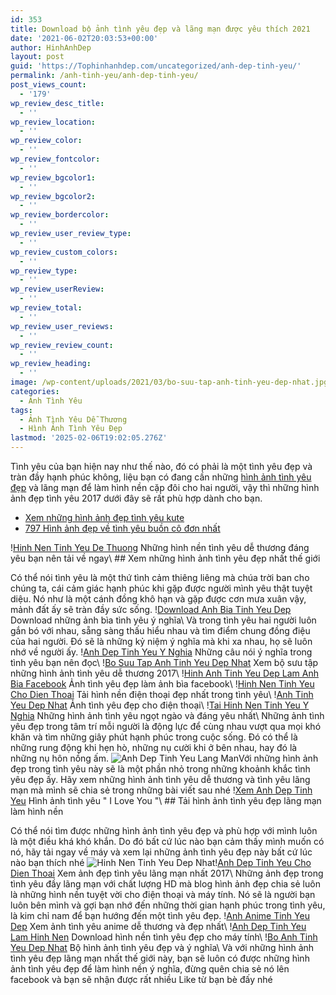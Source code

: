 ```yaml
---
id: 353
title: Download bộ ảnh tình yêu đẹp và lãng mạn được yêu thích 2021
date: '2021-06-02T20:03:53+00:00'
author: HinhAnhDep
layout: post
guid: 'https://Tophinhanhdep.com/uncategorized/anh-dep-tinh-yeu/'
permalink: /anh-tinh-yeu/anh-dep-tinh-yeu/
post_views_count:
  - '179'
wp_review_desc_title:
  - ''
wp_review_location:
  - ''
wp_review_color:
  - ''
wp_review_fontcolor:
  - ''
wp_review_bgcolor1:
  - ''
wp_review_bgcolor2:
  - ''
wp_review_bordercolor:
  - ''
wp_review_user_review_type:
  - ''
wp_review_custom_colors:
  - ''
wp_review_type:
  - ''
wp_review_userReview:
  - ''
wp_review_total:
  - ''
wp_review_user_reviews:
  - ''
wp_review_review_count:
  - ''
wp_review_heading:
  - ''
image: /wp-content/uploads/2021/03/bo-suu-tap-anh-tinh-yeu-dep-nhat.jpg
categories:
  - Ảnh Tình Yêu
tags:
  - Ảnh Tình Yêu Dễ Thương
  - Hình Ảnh Tình Yêu Đẹp
lastmod: '2025-02-06T19:02:05.276Z'
---
```

Tình yêu của bạn hiện nay như thế nào, đó có phải là một tình yêu đẹp và tràn đầy hạnh phúc không, liệu bạn có đang cần những [hình ảnh tình yêu đẹp](https://tophinhanhdep.com/anh-tinh-yeu/anh-dep-tinh-yeu/) và lãng mạn để làm hình nền cặp đôi cho hai người, vậy thì những hình ảnh đẹp tình yêu 2017 dưới đây sẽ rất phù hợp dành cho bạn.

- [Xem những hình ảnh đẹp tình yêu kute](https://tophinhanhdep.com/anh-tinh-yeu/nhung-hinh-anh-dep-ve-tinh-yeu-de-thuong/)
- [797 Hình ảnh đẹp về tình yêu buồn cô đơn nhất](https://tophinhanhdep.com/hinh-anh-buon/anh-dep-ve-tinh-yeu-buon/)

\![Hinh Nen Tinh Yeu De Thuong](https://tophinhanhdep.com/wp-content/uploads/2021/03/hinh-nen-tinh-yeu-de-thuong-300x225.jpg) Những hình nền tình yêu dễ thương đáng yêu bạn nên tải về ngay\ ## Xem những hình ảnh tình yêu đẹp nhất thế giới

Có thể nói tình yêu là một thứ tình cảm thiêng liêng mà chúa trời ban cho chúng ta, cái cảm giác hạnh phúc khi gặp được người mình yêu thật tuyệt diệu. Nó như là một cánh đồng khô hạn và gặp được cơn mưa xuân vậy, mảnh đất ấy sẽ tràn đầy sức sống. \![Download Anh Bia Tinh Yeu Dep](https://tophinhanhdep.com/wp-content/uploads/2021/03/download-anh-bia-tinh-yeu-dep-300x111.jpg) Download những ảnh bìa tình yêu ý nghĩa\ Và trong tình yêu hai người luôn gắn bó với nhau, sẵng sàng thấu hiểu nhau và tìm điểm chung đồng điệu của hai người. Đó sẽ là những kỷ niệm ý nghĩa mà khi xa nhau, họ sẽ luôn nhớ về người ấy. \![Anh Dep Tinh Yeu Y Nghia](https://tophinhanhdep.com/wp-content/uploads/2021/03/anh-dep-tinh-yeu-y-nghia-300x200.jpg) Những câu nói ý nghĩa trong tình yêu bạn nên đọc\ \![Bo Suu Tap Anh Tinh Yeu Dep Nhat](https://tophinhanhdep.com/wp-content/uploads/2021/03/bo-suu-tap-anh-tinh-yeu-dep-nhat-300x200.jpg) Xem bộ sưu tập những hình ảnh tình yêu dễ thương 2017\ \![Hinh Anh Tinh Yeu Dep Lam Anh Bia Facebook](https://tophinhanhdep.com/wp-content/uploads/2021/03/hinh-anh-tinh-yeu-dep-lam-anh-bia-facebook-300x111.jpg) Ảnh tình yêu đẹp làm ảnh bìa facebook\ \![Hinh Nen Tinh Yeu Cho Dien Thoai](https://tophinhanhdep.com/wp-content/uploads/2021/03/hinh-nen-tinh-yeu-cho-dien-thoai-220x300.jpg) Tải hình nền điện thoại đẹp nhất trong tình yêu\ \![Anh Tinh Yeu Dep Nhat](https://tophinhanhdep.com/wp-content/uploads/2021/03/anh-tinh-yeu-dep-nhat-250x300.jpg) Ảnh tình yêu đẹp cho điện thoại\ \![Tai Hinh Nen Tinh Yeu Y Nghia](https://tophinhanhdep.com/wp-content/uploads/2021/03/tai-hinh-nen-tinh-yeu-y-nghia-300x200.jpg) Những hình ảnh tình yêu ngọt ngào và đáng yêu nhất\ Những ảnh tình yêu đẹp trong tâm trí mỗi người là động lực để cùng nhau vượt qua mọi khó khăn và tìm những giây phút hạnh phúc trong cuộc sống. Đó có thể là những rung động khi hẹn hò, những nụ cười khi ở bên nhau, hay đó là những nụ hôn nồng ấm. ![Anh Dep Tinh Yeu Lang Man](https://tophinhanhdep.com/wp-content/uploads/2021/03/anh-dep-tinh-yeu-lang-man-300x200.jpg)Với những hình ảnh đẹp trong tình yêu này sẽ là một phần nhỏ trong những khoảnh khắc tình yêu đẹp ấy. Hãy xem những hình ảnh tình yêu dễ thương và tình yêu lãng mạn mà mình sẽ chia sẻ trong những bài viết sau nhé \![Xem Anh Dep Tinh Yeu](https://tophinhanhdep.com/wp-content/uploads/2021/03/xem-anh-dep-tinh-yeu-300x200.jpg) Hình ảnh tình yêu " I Love You "\ ## Tải hình ảnh tình yêu đẹp lãng mạn làm hình nền

Có thể nói tìm được những hình ảnh tình yêu đẹp và phù hợp với mình luôn là một điều khá khó khắn. Do đó bất cứ lúc nào bạn cảm thấy mình muốn có nó, hãy tải ngay về máy và xem lại những ảnh tình yêu đẹp này bất cứ lúc nào bạn thích nhé ![Hinh Nen Tinh Yeu Dep Nhat](https://tophinhanhdep.com/wp-content/uploads/2021/03/hinh-nen-tinh-yeu-dep-nhat-300x200.jpg)\![Anh Dep Tinh Yeu Cho Dien Thoai](https://tophinhanhdep.com/wp-content/uploads/2021/03/anh-dep-tinh-yeu-cho-dien-thoai-300x200.jpg) Xem ảnh đẹp tình yêu lãng mạn nhất 2017\ Những ảnh đẹp trong tình yêu đầy lãng mạn với chất lượng HD mà blog hình ảnh đẹp chia sẻ luôn là những hình nền tuyệt vời cho điện thoại và máy tính. Nó sẽ là người bạn luôn bên mình và gợi bạn nhớ đến những thời gian hạnh phúc trong tình yêu, là kim chỉ nam để bạn hướng đến một tình yêu đẹp. \![Anh Anime Tinh Yeu Dep](https://tophinhanhdep.com/wp-content/uploads/2021/03/anh-anime-tinh-yeu-dep-300x200.jpg) Xem ảnh tình yêu anime dễ thương và đẹp nhất\ \![Anh Dep Tinh Yeu Lam Hinh Nen](https://tophinhanhdep.com/wp-content/uploads/2021/03/anh-dep-tinh-yeu-lam-hinh-nen-300x200.jpg) Download hình nền tình yêu đẹp cho máy tính\ \![Bo Anh Tinh Yeu Dep Nhat](https://tophinhanhdep.com/wp-content/uploads/2021/03/bo-anh-tinh-yeu-dep-nhat-300x200.jpg) Bộ hình ảnh tình yêu đẹp và ý nghĩa\ Và với những hình ảnh tình yêu đẹp lãng mạn nhất thế giới này, bạn sẽ luôn có được những hình ảnh tình yêu đẹp để làm hình nền ý nghĩa, đừng quên chia sẻ nó lên facebook và bạn sẽ nhận được rất nhiều Like từ bạn bè đấy nhé
